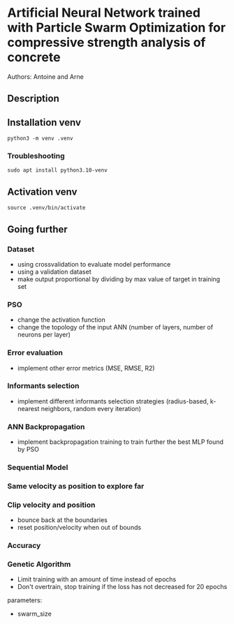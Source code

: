 # Artificial Neural Network trained with Particle Swarm Optimization for compressive strength analysis of concrete

Authors: Antoine and Arne

## Description



## Installation venv

`python3 -m venv .venv`

### Troubleshooting

`sudo apt install python3.10-venv`

## Activation venv

`source .venv/bin/activate`

## Going further

### Dataset

- using crossvalidation to evaluate model performance
- using a validation dataset
- make output proportional by dividing by max value of target in training set

### PSO

- change the activation function
- change the topology of the input ANN (number of layers, number of neurons per layer)

### Error evaluation

- implement other error metrics (MSE, RMSE, R2)

### Informants selection
- implement different informants selection strategies (radius-based, k-nearest neighbors, random every iteration)

### ANN Backpropagation
- implement backpropagation training to train further the best MLP found by PSO

### Sequential Model

### Same velocity as position to explore far

### Clip velocity and position
- bounce back at the boundaries
- reset position/velocity when out of bounds

### Accuracy

### Genetic Algorithm
- Limit training with an amount of time instead of epochs
- Don't overtrain, stop training if the loss has not decreased for 20 epochs

parameters:
- swarm_size

